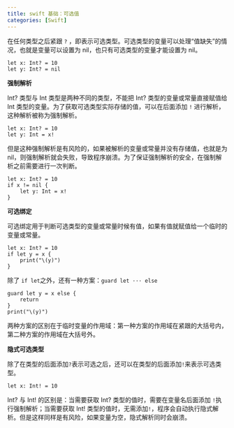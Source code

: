```yaml
---
title: swift 基础：可选值
categories: [Swift]
---
```



在任何类型之后紧跟 `?` ，即表示可选类型。可选类型的变量可以处理“值缺失”的情况，也就是变量可以设置为 nil，也只有可选类型的变量才能设置为 nil。
```
let x: Int? = 10
let y: Int? = nil
```
**强制解析**  

Int? 类型与 Int 类型是两种不同的类型，不能把 Int? 类型的变量或常量直接赋值给 Int 类型的变量。为了获取可选类型实际存储的值，可以在后面添加 `!` 进行解析，这种解析被称为强制解析。

```
let x: Int? = 10
let y: Int = x!
```

但是这种强制解析是有风险的，如果被解析的变量或常量并没有存储值，也就是为nil，则强制解析就会失败，导致程序崩溃。为了保证强制解析的安全，在强制解析之前需要进行一次判断。 
```
let x: Int? = 10
if x != nil {
    let y: Int = x!
}
```

**可选绑定**

可选绑定用于判断可选类型的变量或常量时候有值，如果有值就赋值给一个临时的变量或常量。

```
let x: Int? = 10
if let y = x {
    print("\(y)")
}
```

除了 `if let`之外，还有一种方案：`guard let ··· else`

```
guard let y = x else {
    return
}
print("\(y)")
```

两种方案的区别在于临时变量的作用域：第一种方案的作用域在紧跟的大括号内，第二种方案的作用域在大括号外。


**隐式可选类型**

除了在类型的后面添加`?`表示可选之后，还可以在类型的后面添加`!`来表示可选类型。
```
let x: Int! = 10
```

Int? 与 Int! 的区别是：当需要获取 Int? 类型的值时，需要在变量名后面添加 `!`执行强制解析；当需要获取 Int! 类型的值时，无需添加`!`，程序会自动执行隐式解析。但是这样同样是有风险，如果变量为空，隐式解析同时会崩溃。
